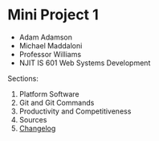 # Mini Project 1 
* Adam Adamson
* Michael Maddaloni
* Professor Williams
* NJIT IS 601 Web Systems Development

Sections:
1. Platform Software
2. Git and Git Commands
3. Productivity and Competitiveness
4. Sources
5. [Changelog](http://github.com)

